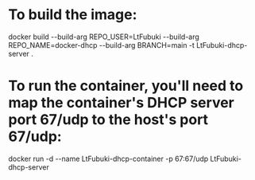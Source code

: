 # To build the image:

docker build --build-arg REPO_USER=LtFubuki --build-arg REPO_NAME=docker-dhcp --build-arg BRANCH=main -t LtFubuki-dhcp-server .

# To run the container, you'll need to map the container's DHCP server port 67/udp to the host's port 67/udp:

docker run -d --name LtFubuki-dhcp-container -p 67:67/udp LtFubuki-dhcp-server
